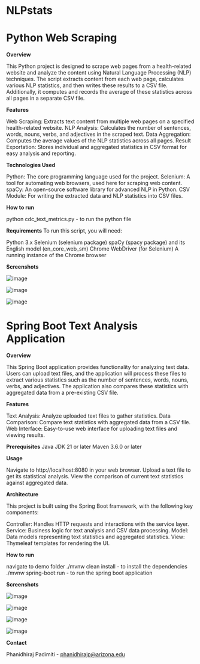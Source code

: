 # NLPstats

# Python Web Scraping

**Overview**

This Python project is designed to scrape web pages from a health-related website and analyze the content using Natural Language Processing (NLP) techniques. The script extracts content from each web page, calculates various NLP statistics, and then writes these results to a CSV file. Additionally, it computes and records the average of these statistics across all pages in a separate CSV file.

**Features**

Web Scraping: Extracts text content from multiple web pages on a specified health-related website.
NLP Analysis: Calculates the number of sentences, words, nouns, verbs, and adjectives in the scraped text.
Data Aggregation: Computes the average values of the NLP statistics across all pages.
Result Exportation: Stores individual and aggregated statistics in CSV format for easy analysis and reporting.

**Technologies Used**

Python: The core programming language used for the project.
Selenium: A tool for automating web browsers, used here for scraping web content.
spaCy: An open-source software library for advanced NLP in Python.
CSV Module: For writing the extracted data and NLP statistics into CSV files.

**How to run**

python cdc_text_metrics.py - to run the python file

**Requirements**
To run this script, you will need:

Python 3.x
Selenium (selenium package)
spaCy (spacy package) and its English model (en_core_web_sm)
Chrome WebDriver (for Selenium)
A running instance of the Chrome browser

**Screenshots**

![image](https://github.com/phanidhirajpadimiti/NLPstats/assets/142957336/2122612c-c350-45d3-8568-c405f2713735)

![image](https://github.com/phanidhirajpadimiti/NLPstats/assets/142957336/4f457894-6103-487f-9d77-d31cdff460bf)

![image](https://github.com/phanidhirajpadimiti/NLPstats/assets/142957336/85b03ebf-94b8-4c69-be3d-50c8403b2634)


# Spring Boot Text Analysis Application

**Overview**

This Spring Boot application provides functionality for analyzing text data. Users can upload text files, and the application will process these files to extract various statistics such as the number of sentences, words, nouns, verbs, and adjectives. The application also compares these statistics with aggregated data from a pre-existing CSV file.

**Features**

Text Analysis: Analyze uploaded text files to gather statistics.
Data Comparison: Compare text statistics with aggregated data from a CSV file.
Web Interface: Easy-to-use web interface for uploading text files and viewing results.

**Prerequisites**
Java JDK 21 or later
Maven 3.6.0 or later

**Usage**

Navigate to http://localhost:8080 in your web browser.
Upload a text file to get its statistical analysis.
View the comparison of current text statistics against aggregated data.

**Architecture**

This project is built using the Spring Boot framework, with the following key components:

Controller: Handles HTTP requests and interactions with the service layer.
Service: Business logic for text analysis and CSV data processing.
Model: Data models representing text statistics and aggregated statistics.
View: Thymeleaf templates for rendering the UI.

**How to run**

navigate to demo folder
./mvnw clean install - to install the dependencies
./mvnw spring-boot:run - to run the spring boot application

**Screenshots**

![image](https://github.com/phanidhirajpadimiti/NLPstats/assets/142957336/8d0fdb22-1c4e-47af-9f9a-12675407619a)

![image](https://github.com/phanidhirajpadimiti/NLPstats/assets/142957336/8fd3775c-f3a3-4663-bad4-3132c19f36c5)

![image](https://github.com/phanidhirajpadimiti/NLPstats/assets/142957336/739d4fa6-3d97-452e-bc90-cb6f873e62f4)

![image](https://github.com/phanidhirajpadimiti/NLPstats/assets/142957336/68fd655e-c8cb-45dd-99fe-60c5be9b5e7d)

**Contact**

Phanidhiraj Padimiti - phanidhirajp@arizona.edu


